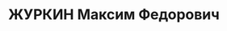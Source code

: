 ---
title: ЖУРКИН Максим Федорович
description: "24.04.1902 г.р., м.р.: с.Ягодино Московской обл., русский, образование:\
  \ начальное\n Старший инструктор, батальонный комиссар.\n прож.: г. Новосибирск\n\
  \ арестован 02.10.1937\n Обвинение: в участии в троцкистской организации, ст. 58-7,8,11\
  \ УК РСФСР.\n Приговор: Военной коллегией Верх. суда СССР, 05.06.1938 — ВМН\n Расстрелян\
  \ 05.06.1938\n Реабилитация: 17.09.1957"
---